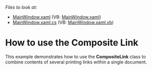 <!-- default file list -->
*Files to look at*:

* [MainWindow.xaml](./CS/CompositeLinkExample/MainWindow.xaml) (VB: [MainWindow.xaml](./VB/CompositeLinkExample/MainWindow.xaml))
* [MainWindow.xaml.cs](./CS/CompositeLinkExample/MainWindow.xaml.cs) (VB: [MainWindow.xaml.vb](./VB/CompositeLinkExample/MainWindow.xaml.vb))
<!-- default file list end -->
# How to use the Composite Link


This example demonstrates how to use the <strong>CompositeLink</strong> class to combine contents of several printing links within a single document.

<br/>


